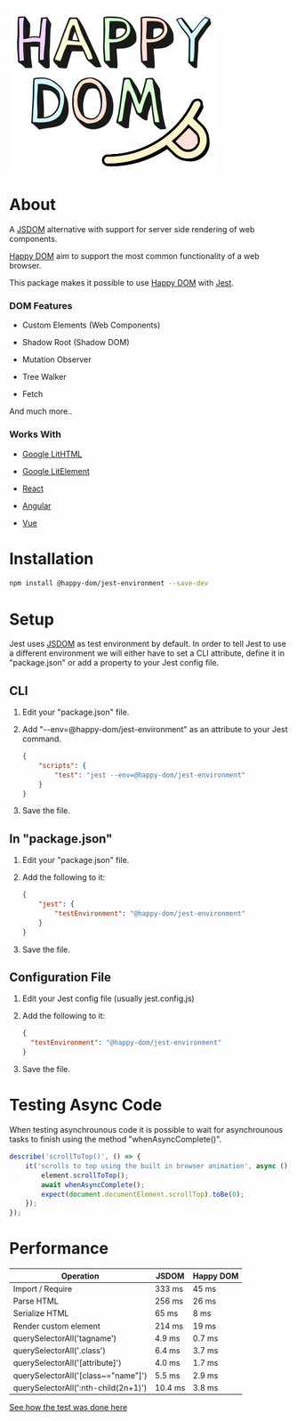 ![Happy DOM Logo](https://github.com/capricorn86/happy-dom/raw/master/docs/happy-dom-logo.jpg)


# About

A [JSDOM](https://github.com/jsdom/jsdom) alternative with support for server side rendering of web components.

[Happy DOM](https://github.com/capricorn86/happy-dom) aim to support the most common functionality of a web browser.

This package makes it possible to use [Happy DOM](https://github.com/capricorn86/happy-dom) with [Jest](https://jestjs.io/).


### DOM Features

- Custom Elements (Web Components)

- Shadow Root (Shadow DOM)

- Mutation Observer

- Tree Walker

- Fetch

And much more..

  

### Works With

- [Google LitHTML](https://lit-html.polymer-project.org)

- [Google LitElement](https://lit-element.polymer-project.org)

- [React](https://reactjs.org)

- [Angular](https://angular.io/)

- [Vue](https://vuejs.org/)

  


# Installation

```bash
npm install @happy-dom/jest-environment --save-dev
```




# Setup

Jest uses [JSDOM](https://github.com/jsdom/jsdom) as test environment by default. In order to tell Jest to use a different environment we will either have to set a CLI attribute, define it in "package.json" or add a property to your Jest config file.



## CLI

1. Edit your "package.json" file.
2. Add "--env=@happy-dom/jest-environment" as an attribute to your Jest command.

    ```json
    {
        "scripts": {
            "test": "jest --env=@happy-dom/jest-environment"
        }
    }
    ```

3. Save the file.


## In "package.json"

1. Edit your "package.json" file.
2. Add the following to it:

    ```json
    {
        "jest": {
            "testEnvironment": "@happy-dom/jest-environment"
        }
    }
    ```

3. Save the file.



## Configuration File
1. Edit your Jest config file (usually jest.config.js)
2. Add the following to it:

    ```json
    {
      "testEnvironment": "@happy-dom/jest-environment"
    }
    ```

3. Save the file.

# Testing Async Code

When testing asynchrounous code it is possible to wait for asynchrounous tasks to finish using the method "whenAsyncComplete()".

```javascript
describe('scrollToTop()', () => {
    it('scrolls to top using the built in browser animation', async () => {
        element.scrollToTop();
        await whenAsyncComplete();
        expect(document.documentElement.scrollTop).toBe(0);
    });
});
```

# Performance

| Operation                            | JSDOM   | Happy DOM |
| ------------------------------------ | ------- | --------- |
| Import / Require                     | 333 ms  | 45 ms     |
| Parse HTML                           | 256 ms  | 26 ms     |
| Serialize HTML                       | 65 ms   | 8 ms      |
| Render custom element                | 214 ms  | 19 ms     |
| querySelectorAll('tagname')          | 4.9 ms  | 0.7 ms    |
| querySelectorAll('.class')           | 6.4 ms  | 3.7 ms    |
| querySelectorAll('[attribute]')      | 4.0 ms  | 1.7 ms    |
| querySelectorAll('[class~="name"]')  | 5.5 ms  | 2.9 ms    |
| querySelectorAll(':nth-child(2n+1)') | 10.4 ms | 3.8 ms    |

[See how the test was done here](https://github.com/capricorn86/happy-dom-performance-test)

